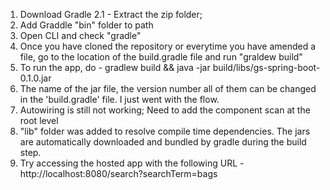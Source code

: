1) Download Gradle 2.1 - Extract the zip folder; 
2) Add Graddle "bin" folder to path
3) Open CLI and check "gradle"
4) Once you have cloned the repository or everytime you have amended a file, go to the location of the build.gradle file and run "graldew build"
5) To run the app, do - gradlew build && java -jar build/libs/gs-spring-boot-0.1.0.jar
6) The name of the jar file, the version number all of them can be changed in the 'build.gradle' file. I just went with the flow.
7) Autowiring is still not working; Need to add the component scan at the root level
8) "lib" folder was added to resolve compile time dependencies. The jars are automatically downloaded and bundled by gradle during the build step.
10) Try accessing the hosted app with the following URL - http://localhost:8080/search?searchTerm=bags